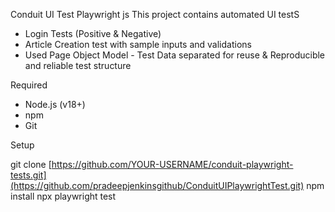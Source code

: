 Conduit UI Test Playwright js
This project contains automated UI testS

- Login Tests (Positive & Negative)
- Article Creation test with sample inputs and validations
- Used Page Object Model - Test Data separated for reuse & Reproducible and reliable test structure

Required
- Node.js (v18+)
- npm
- Git

Setup 

git clone [https://github.com/YOUR-USERNAME/conduit-playwright-tests.git](https://github.com/pradeepjenkinsgithub/ConduitUIPlaywrightTest.git)
npm install
npx playwright test
